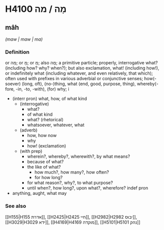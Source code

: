 # H4100 מָה / מה

## mâh

_(maw | maw | ma)_

### Definition

or מַה; or מָ; or מַ; also מֶה; a primitive particle; properly, interrogative what? (including how? why? when?); but also exclamation, what! (including how!), or indefinitely what (including whatever, and even relatively, that which); often used with prefixes in various adverbial or conjunctive senses; how(-soever) (long, oft), (no-)thing, what (end, good, purpose, thing), whereby(-fore, -in, -to, -with), (for) why; i

- (interr pron) what, how, of what kind
  - (interrogative)
    - what?
    - of what kind
    - what? (rhetorical)
    - whatsoever, whatever, what
  - (adverb)
    - how, how now
    - why
    - how! (exclamation)
  - (with prep)
    - wherein?, whereby?, wherewith?, by what means?
    - because of what?
    - the like of what?
      - how much?, how many?, how often?
      - for how long?
    - for what reason?, why?, to what purpose?
    - until when?, how long?, upon what?, wherefore? indef pron
- anything, aught, what may

### See also

[[H155|H155 אדרת]], [[H2425|H2425 חיי]], [[H2982|H2982 יבוס]], [[H3029|H3029 ידא]], [[H4169|H4169 מוקדה]], [[H5101|H5101 נהק]]
